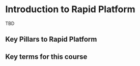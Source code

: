 # Introduction to Rapid Platform

TBD

## Key Pillars to Rapid Platform

## Key terms for this course
